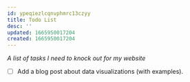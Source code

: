 ```yaml
---
id: ypeqiezlcqnvphmrc13czyy
title: Todo List
desc: ''
updated: 1665950017204
created: 1665950017204
---
```

_A list of tasks I need to knock out for my website_

* [ ] Add a blog post about data visualizations (with examples).  